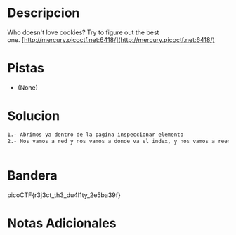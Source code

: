 # Descripcion 
Who doesn't love cookies? Try to figure out the best one. [http://mercury.picoctf.net:6418/](http://mercury.picoctf.net:6418/)

# Pistas
- (None)
# Solucion 
```bash
1.- Abrimos ya dentro de la pagina inspeccionar elemento 
2.- Nos vamos a red y nos vamos a donde va el index, y nos vamos a reenviar y en vez de post ponemos head y una vez reenviado dentro estara la bandera.



```
# Bandera
picoCTF{r3j3ct_th3_du4l1ty_2e5ba39f}
# Notas Adicionales
